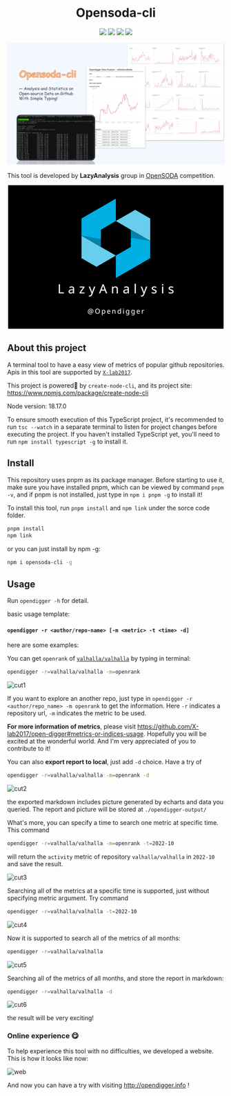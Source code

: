 <div align="center">
<h1 >
  <br/>Opensoda-cli
</h1>

![](https://img.shields.io/badge/License-MIT-blue)
![](https://img.shields.io/badge/Node-v18.17.0-blue)
![](https://img.shields.io/badge/pnpm-v8.6.12-orange)
[![](https://img.shields.io/badge/%E7%AE%80%E4%BD%93%E4%B8%AD%E6%96%87-green)](README-CN.md)

![](public/display.png)

<div align='left'>

This tool is developed by **LazyAnalysis** group in [OpenSODA](https://competition.atomgit.com/competitionInfo?id=bc6603e0b8bf11ed804e6b78b4426d45) competition.

<div align="center">

![LazyAnalysis](public/LazyAnalysis.png)

<div align='left'>

## About this project

A terminal tool to have a easy view of metrics of popular github repositories. Apis in this tool are supported by [`X-lab2017`](https://github.com/X-lab2017).

This project is powered🚀 by `create-node-cli`, and its project site: https://www.npmjs.com/package/create-node-cli

Node version: 18.17.0

To ensure smooth execution of this TypeScript project, it's recommended to run `tsc --watch` in a separate terminal to listen for project changes before executing the project. If you haven't installed TypeScript yet, you'll need to run `npm install typescript -g` to install it.

## Install

This repository uses pnpm as its package manager. Before starting to use it, make sure you have installed pnpm, which can be viewed by command `pnpm -v`, and if pnpm is not installed, just type in `npm i pnpm -g` to install it!

To install this tool, run `pnpm install` and `npm link` under the sorce code folder.

```bash
pnpm install
npm link
```

or you can just install by npm -g:

```bash
npm i opensoda-cli -g
```

## Usage

Run `opendigger -h` for detail.

basic usage template:

#### `opendigger -r <author/repo-name> [-m <metric> -t <time> -d]`

here are some examples:

You can get `openrank` of [`valhalla/valhalla`](https://github.com/valhalla/valhalla) by typing in terminal:

```bash
opendigger -r=valhalla/valhalla -m=openrank
```

![cut1](https://github.com/Bruce-Jay/Opensoda-Cli/assets/90242019/a8cf4a43-b6e2-47b5-bc91-e93c18cc1a93)


If you want to explore an another repo, just type in `opendigger -r <author/repo_name> -m openrank` to get the information. Here `-r` indicates a repository url, `-m` indicates the metric to be used.

**For more information of metrics**, please visit https://github.com/X-lab2017/open-digger#metrics-or-indices-usage. Hopefully you will be excited at the wonderful world. And I'm very appreciated of you to contribute to it!

You can also **export report to local**, just add `-d` choice. Have a try of

```bash
opendigger -r=valhalla/valhalla -m=openrank -d
```
![cut2](https://github.com/Bruce-Jay/Opensoda-Cli/assets/90242019/246d9fb6-85d7-432a-927a-0d7678bd8477)


the exported markdown includes picture generated by echarts and data you queried. The report and picture will be stored at `./opendigger-output/`


What's more, you can specify a time to search one metric at specific time. This command

```bash
opendigger -r=valhalla/valhalla -m=openrank -t=2022-10
```

will return the `activity` metric of repository `valhalla/valhalla` in `2022-10` and save the result.


![cut3](https://github.com/Bruce-Jay/Opensoda-Cli/assets/90242019/ac37eb6d-ee16-41ee-9a04-67909ec315c1)

Searching all of the metrics at a specific time is supported, just without specifying metric argument. Try command

```bash
opendigger -r=valhalla/valhalla -t=2022-10
```

![cut4](https://github.com/Bruce-Jay/Opensoda-Cli/assets/90242019/f9e0e1df-b188-43b5-9204-05c2bf405b24)

Now it is supported to search all of the metrics of all months:
```bash
opendigger -r=valhalla/valhalla
```

![cut5](https://github.com/Bruce-Jay/Opensoda-Cli/assets/90242019/0b8a64aa-f66b-4b03-b5b2-ed929bd56ba9)

Searching all of the metrics of all months, and store the report in markdown:
```bash
opendigger -r=valhalla/valhalla -d
```

![cut6](https://github.com/Bruce-Jay/Opensoda-Cli/assets/90242019/a4253fc2-da3a-47ef-9dbf-c4b34c011d21)

the result will be very exciting!

### Online experience 😋
To help experience this tool with no difficulties, we developed a website. This is how it looks like now:

<img width="1393" alt="web" src="https://github.com/Bruce-Jay/Opensoda-Cli/assets/90242019/297780b7-b2a4-41a5-8965-8e865a86ad7b">

And now you can have a try with visiting http://opendigger.info !

